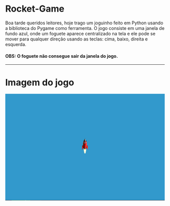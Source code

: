 # Rocket-Game

Boa tarde queridos leitores, hoje trago um joguinho feito em Python usando a biblioteca do Pygame como ferramenta. 
O jogo consiste em uma janela de fundo azul, onde um foguete aparece centralizado na tela e ele pode se mover
para qualquer direção usando as teclas: cima, baixo, direita e esquerda. 

#### OBS: O foguete não consegue sair da janela do jogo.
<hr>

# Imagem do jogo

<img src='https://github.com/EddieMC-Dev/Rocket-Game/blob/main/imagem_do_jogo.PNG?raw=true'>
